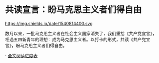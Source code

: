 # 共读宣言：盼马克思主义者们得自由  

https://img.shields.io/date/1540814400.svg  

数月以来，一批马克思主义者在社会主义国家消失了，我们重拾《共产党宣言》，相遇五四新青年的理想：成为马克思主义者。以打卡的形式，共读《共产党宣言》，盼马克思主义者们得自由。  

**·** [全文阅读进度表](https://github.com/typethon/communist/blob/master/schedule.md)
